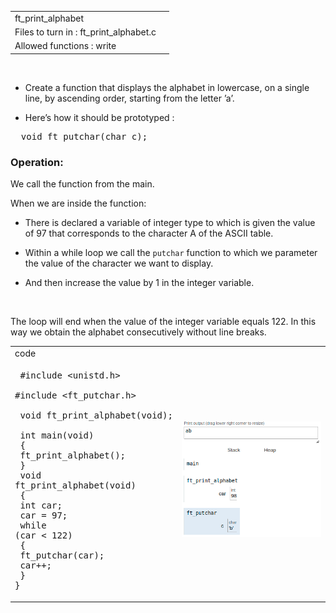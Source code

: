 |||
|:--|:--|
|ft_print_alphabet||
|Files to turn in : ft_print_alphabet.c||
|Allowed functions : write||

<br>

- Create a function that displays the alphabet in lowercase, on a single line, by
ascending order, starting from the letter ’a’.

- Here’s how it should be prototyped :

<pre>  void ft_putchar(char c); </pre> 

### Operation:

We call the function from the main. 

When we are inside the function:
- There is declared a variable of integer type to which is given the value of 97 that corresponds to the character A of the ASCII table. 

- Within a while loop we call the `putchar` function to which we parameter the value of the character we want to display.

- And then increase the value by 1 in the integer variable.

<br>

The loop will end when the value of the integer variable equals 122. In this way we obtain the alphabet consecutively without line breaks.

|||
|:-|:-|
|code||
|<pre> #include <unistd.h> <br> #include <ft_putchar.h> <br> <br> void  ft_print_alphabet(void); <br> int main(void) <br> { <br>   ft_print_alphabet(); <br> } <br> void  ft_print_alphabet(void) <br> { <br>   int car; <br>   car = 97; <br>   while (car < 122) <br>   { <br>     ft_putchar(car); <br>     car++; <br>   } <br>}   </pre> |![print_alphabet.png](print_alphabet.png)|
